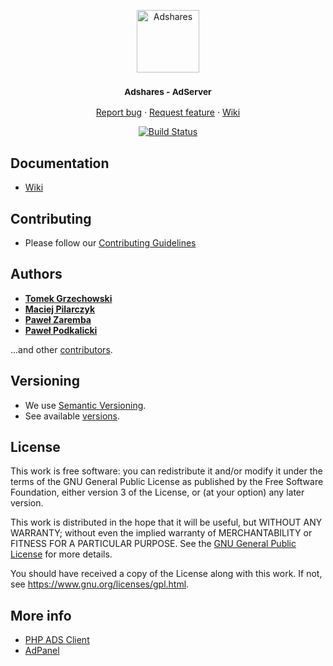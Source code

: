 <p align="center">
    <a href="https://adshares.net/" target="_blank">
        <img src="https://adshares.net/logos/ads.svg" alt="Adshares" width="100" height="100">
    </a>
</p>
<h3 align="center"><small>Adshares - AdServer</small></h3>
<p align="center">
    <a href="https://github.com/adshares/adserver/issues/new?template=bug_report.md&labels=Bug">Report bug</a>
    ·
    <a href="https://github.com/adshares/adserver/issues/new?template=feature_request.md&labels=New%20Feature">Request feature</a>
    ·
    <a href="https://github.com/adshares/adserver/wiki">Wiki</a>
</p>
<p align="center">
    <a href="https://travis-ci.org/adshares/adserver" title="master">
        <img src="https://travis-ci.org/adshares/adserver.svg?branch=master" alt="Build Status">
    </a>
</p>

## Documentation

- [Wiki](https://github.com/adshares/adserver/wiki)

## Contributing

- Please follow our [Contributing Guidelines](docs/CONTRIBUTING.md)

## Authors

- **[Tomek Grzechowski](https://github.com/picostocks)**
- **[Maciej Pilarczyk](https://github.com/m-pilarczyk)**
- **[Paweł Zaremba](https://github.com/pawzar)**
- **[Paweł Podkalicki](https://github.com/PawelPodkalicki)**

...and other [contributors](https://github.com/adshares/adserver/contributors).

## Versioning

- We use [Semantic Versioning](http://semver.org/).
- See available [versions](https://github.com/adshares/adserver/tags). 

## License

This work is free software: you can redistribute it and/or modify
it under the terms of the GNU General Public License as published by
the Free Software Foundation, either version 3 of the License, or
(at your option) any later version.

This work is distributed in the hope that it will be useful,
but WITHOUT ANY WARRANTY; without even the implied warranty of
MERCHANTABILITY or FITNESS FOR A PARTICULAR PURPOSE. See the
[GNU General Public License](LICENSE) for more details.

You should have received a copy of the License along with this work.
If not, see <https://www.gnu.org/licenses/gpl.html>.

## More info

- [PHP ADS Client](https://github.com/adshares/adserver-php-client)
- [AdPanel](https://github.com/adshares/adpanel)
